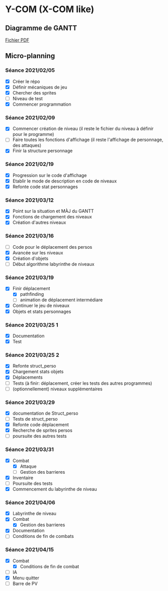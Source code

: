 # Y-COM (X-COM like)
## Diagramme de GANTT
[Fichier PDF](doc/Projet_L2_Belkadi_Costa_Decoux_V2.pdf)
## Micro-planning
### Séance 2021/02/05
- [x] Créer le répo
- [x] Définir mécaniques de jeu
- [x] Chercher des sprites
- [ ] Niveau de test
- [x] Commencer programmation

### Séance 2021/02/09
- [x] Commencer création de niveau (il reste le fichier du niveau à définir pour le programme)
- [ ] Faire toutes les fonctions d'affichage (il reste l'affichage de personnage, des attaques)
- [x] Finir la structure personnage

### Séance 2021/02/19
- [x] Progression sur le code d'affichage
- [x] Etablir le mode de description en code de niveaux
- [x] Refonte code stat personnages

### Séance 2021/03/12
- [x] Point sur la situation et MÀJ du GANTT
- [x] Fonctions de chargement des niveaux
- [x] Création d'autres niveaux

### Séance 2021/03/16
- [ ] Code pour le déplacement des persos
- [x] Avancée sur les niveaux
- [x] Création d'objets
- [ ] Début algorithme labyrinthe de niveaux

### Séance 2021/03/19
- [x] Finir déplacement
	- [x] pathfinding
	- [ ] animation de déplacement intermédiare
- [x] Continuer le jeu de niveaux
- [x] Objets et stats personnages

### Séance 2021/03/25 1
- [x] Documentation
- [x] Test

### Séance 2021/03/25 2
- [x] Refonte struct_perso
- [x] Chargement stats objets
- [x] Déplacements
- [ ] Tests (à finir: déplacement, créer les tests des autres programmes)
- [ ] (optionnellement) niveaux supplémentaires

### Séance 2021/03/29
- [x] documentation de Struct_perso
- [ ] Tests de struct_perso
- [x] Refonte code déplacement
- [x] Recherche de sprites persos
- [ ] poursuite des autres tests 

### Séance 2021/03/31
- [x] Combat
	- [x] Attaque
	- [ ] Gestion des barrieres
- [x] Inventaire
- [ ] Poursuite des tests 
- [x] Commencement du labyrinthe de niveau

### Séance 2021/04/06
- [x] Labyrinthe de niveau
- [x] Combat
	- [x] Gestion des barrieres
- [x] Documentation
- [ ] Conditions de fin de combats

### Séance 2021/04/15

- [x] Combat
	- [x] Conditions de fin de combat
- [ ] IA
- [x] Menu quitter
- [ ] Barre de PV